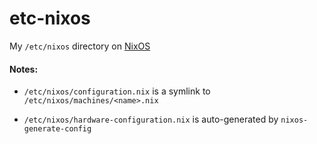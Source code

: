 # etc-nixos 

My `/etc/nixos` directory on [NixOS](https://nixos.org/)

#### Notes:

* `/etc/nixos/configuration.nix` is a symlink to `/etc/nixos/machines/<name>.nix`

* `/etc/nixos/hardware-configuration.nix` is auto-generated by `nixos-generate-config`
